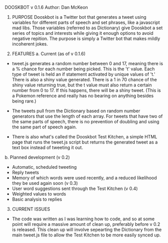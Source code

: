 DOOSKBOT
v 0.1.6
Author: Dan McKeon

1. PURPOSE
Dooskbot is a Twitter bot that generates a tweet using variables for different parts of speech and set phrases, like a javascript mad libs. Those variables (referred to as Dictionary) give Dooskbot a set series of topics and interests while giving it enough options to avoid negative repition. The purpose is simply a Twitter bot that makes mildly incoherent jokes.

2. FEATURES
a. Current (as of v 0.1.6)
- tweet.js generates a random number between 0 and 17, meaning there is a % chance for each number being picked. This is the 't' value. Each type of tweet is held an if statement activated by unique values of 't.' There is also a shiny value generated. There is a 1 in 70 chance of the shiny value returning true, but the t value must also return a certain number from 0 to 17. If this happens, there will be a shiny tweet. (This is a Pokemon reference and really has no bearing on anything besides being rare.)

- The tweets pull from the Dictionary based on random number generators that use the length of each array. For tweets that have two of the same parts of speech, there is no prevention of doubling and using the same part of speech again.

- There is also what's called the Dooskbot Test Kitchen, a simple HTML page that runs the tweet.js script but returns the generated tweet as a text box instead of tweeting it out.

b. Planned development 
(v 0.2)
- Automatic, scheduled tweeting
- Reply tweets
- Memory of which words were used recently, and a reduced likelihood they be used again soon
(v 0.3)
- User word suggestions sent through the Test Kitchen
(v 0.4)
- Weighted values to words
- Basic analysis to replies

3. CURRENT ISSUES
- The code was written as I was learning how to code, and so at some point will require a massive amount of clean up, preferably before v 0.2 is released. This clean up will involve sepearting the Dictionary from the main tweet.js file to allow the Test Kitchen to be more easily synced up.